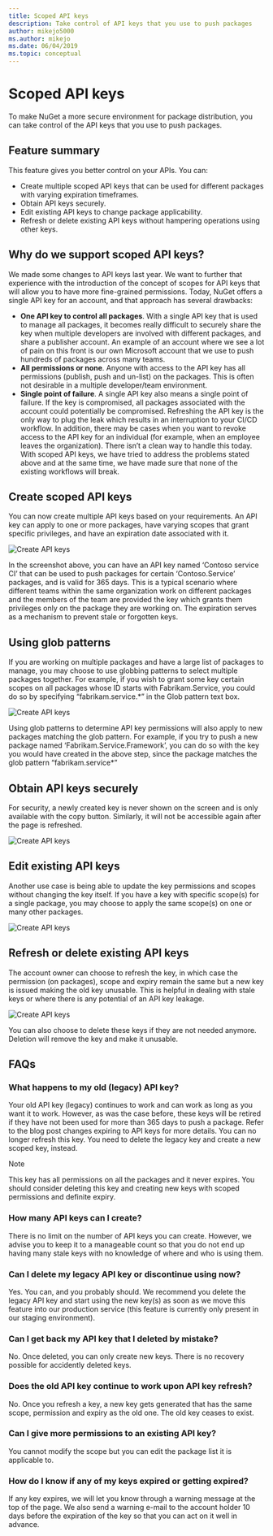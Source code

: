 ```yaml
---
title: Scoped API keys
description: Take control of API keys that you use to push packages
author: mikejo5000
ms.author: mikejo
ms.date: 06/04/2019
ms.topic: conceptual
---
```


# Scoped API keys

To make NuGet a more secure environment for package distribution, you can take control of the API keys that you use to push packages.

## Feature summary

This feature gives you better control on your APIs. You can:

- Create multiple scoped API keys that can be used for different packages with varying expiration timeframes.
- Obtain API keys securely.
- Edit existing API keys to change package applicability.
- Refresh or delete existing API keys without hampering operations using other keys.

## Why do we support scoped API keys?

We made some changes to API keys last year. We want to further that experience with the introduction of the concept of scopes for API keys that will allow you to have more fine-grained permissions. Today, NuGet offers a single API key for an account, and that approach has several drawbacks:

- **One API key to control all packages**. With a single API key that is used to manage all packages, it becomes really difficult to securely share the key when multiple developers are involved with different packages, and share a publisher account. An example of an account where we see a lot of pain on this front is our own Microsoft account that we use to push hundreds of packages across many teams.
- **All permissions or none**. Anyone with access to the API key has all permissions (publish, push and un-list) on the packages. This is often not desirable in a multiple developer/team environment.
- **Single point of failure**. A single API key also means a single point of failure. If the key is compromised, all packages associated with the account could potentially be compromised. Refreshing the API key is the only way to plug the leak which results in an interruption to your CI/CD workflow. In addition, there may be cases when you want to revoke access to the API key for an individual (for example, when an employee leaves the organization). There isn’t a clean way to handle this today.
With scoped API keys, we have tried to address the problems stated above and at the same time, we have made sure that none of the existing workflows will break.

## Create scoped API keys

You can now create multiple API keys based on your requirements. An API key can apply to one or more packages, have varying scopes that grant specific privileges, and have an expiration date associated with it.

![Create API keys](media/scoped-api-keys-create-new.png)

In the screenshot above, you can have an API key named ‘Contoso service CI’ that can be used to push packages for certain ‘Contoso.Service’ packages, and is valid for 365 days. This is a typical scenario where different teams within the same organization work on different packages and the members of the team are provided the key which grants them privileges only on the package they are working on. The expiration serves as a mechanism to prevent stale or forgotten keys.

## Using glob patterns

If you are working on multiple packages and have a large list of packages to manage, you may choose to use globbing patterns to select multiple packages together. For example, if you wish to grant some key certain scopes on all packages whose ID starts with Fabrikam.Service, you could do so by specifying “fabrikam.service.*” in the Glob pattern text box.

![Create API keys](media/scoped-api-keys-glob-pattern.png)

Using glob patterns to determine API key permissions will also apply to new packages matching the glob pattern. For example, if you try to push a new package named ‘Fabrikam.Service.Framework’, you can do so with the key you would have created in the above step, since the package matches the glob pattern “fabrikam.service*”

## Obtain API keys securely

For security, a newly created key is never shown on the screen and is only available with the copy button. Similarly, it will not be accessible again after the page is refreshed.

![Create API keys](media/scoped-api-keys-obtain-keys.png)

## Edit existing API keys

Another use case is being able to update the key permissions and scopes without changing the key itself. If you have a key with specific scope(s) for a single package, you may choose to apply the same scope(s) on one or many other packages.

![Create API keys](media/scoped-api-keys-edit.png)

## Refresh or delete existing API keys

The account owner can choose to refresh the key, in which case the permission (on packages), scope and expiry remain the same but a new key is issued making the old key unusable. This is helpful in dealing with stale keys or where there is any potential of an API key leakage.

![Create API keys](media/scoped-api-keys-refresh.png)

You can also choose to delete these keys if they are not needed anymore. Deletion will remove the key and make it unusable.

## FAQs

### What happens to my old (legacy) API key?

Your old API key (legacy) continues to work and can work as long as you want it to work. However, as was the case before, these keys will be retired if they have not been used for more than 365 days to push a package. Refer to the blog post changes expiring to API keys for more details. You can no longer refresh this key. You need to delete the legacy key and create a new scoped key, instead.

> [!Note]
> This key has all permissions on all the packages and it never expires. You should consider deleting this key and creating new keys with scoped permissions and definite expiry.

### How many API keys can I create?

There is no limit on the number of API keys you can create. However, we advise you to keep it to a manageable count so that you do not end up having many stale keys with no knowledge of where and who is using them.

### Can I delete my legacy API key or discontinue using now?

Yes. You can, and you probably should. We recommend you delete the legacy API key and start using the new key(s) as soon as we move this feature into our production service (this feature is currently only present in our staging environment).

### Can I get back my API key that I deleted by mistake?

No. Once deleted, you can only create new keys. There is no recovery possible for accidently deleted keys.

### Does the old API key continue to work upon API key refresh?

No. Once you refresh a key, a new key gets generated that has the same scope, permission and expiry as the old one. The old key ceases to exist.

### Can I give more permissions to an existing API key?

You cannot modify the scope but you can edit the package list it is applicable to.

### How do I know if any of my keys expired or getting expired?

If any key expires, we will let you know through a warning message at the top of the page. We also send a warning e-mail to the account holder 10 days before the expiration of the key so that you can act on it well in advance.
